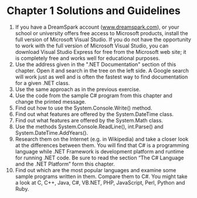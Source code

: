 # Chapter 1 Solutions and Guidelines

1. If you have a DreamSpark account (www.dreamspark.com), or your school or university offers free access to Microsoft products, install the full version of Microsoft Visual Studio. If you do not have the opportunity to work with the full version of Microsoft Visual Studio, you can download Visual Studio Express for free from the Microsoft web site; it is completely free and works well for educational purposes.
2. Use the address given in the ".NET Documentation" section of this chapter. Open it and search in the tree on the left side. A Google search will work just as well and is often the fastest way to find documentation for a given .NET class.
3. Use the same approach as in the previous exercise.
4. Use the code from the sample C# program from this chapter and change the printed message.
5. Find out how to use the System.Console.Write() method.
6. Find out what features are offered by the System.DateTime class.
7. Find out what features are offered by the System.Math class.
8. Use the methods System.Console.ReadLine(), int.Parse() and System.DateTime.AddYears().
9. Research them on the Internet (e.g. in Wikipedia) and take a closer look at the differences between them. You will find that C# is a programming language while .NET Framework is development platform and runtime for running .NET code. Be sure to read the section “The C# Language and the .NET Platform” form this chapter.
10. Find out which are the most popular languages and examine some sample programs written in them. Compare them to C#. You might take a look at C, C++, Java, C#, VB.NET, PHP, JavaScript, Perl, Python and Ruby.
